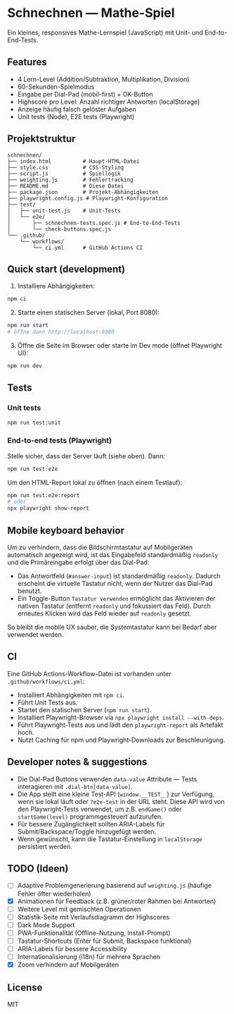 # Schnechnen — Mathe-Spiel

Ein kleines, responsives Mathe-Lernspiel (JavaScript) mit Unit- und End-to-End-Tests.

## Features

- 4 Lern-Level (Addition/Subtraktion, Multiplikation, Division)
- 60-Sekunden-Spielmodus
- Eingabe per Dial-Pad (mobil-first) + OK-Button
- Highscore pro Level: Anzahl richtiger Antworten (localStorage)
- Anzeige häufig falsch gelöster Aufgaben
- Unit tests (Node), E2E tests (Playwright)

## Projektstruktur

```
schnechnen/
├── index.html          # Haupt-HTML-Datei
├── style.css           # CSS-Styling
├── script.js           # Spiellogik
├── weighting.js        # Fehlertracking
├── README.md           # Diese Datei
├── package.json        # Projekt-Abhängigkeiten
├── playwright.config.js # Playwright-Konfiguration
├── test/
│   ├── unit-test.js    # Unit-Tests
│   └── e2e/
│       ├── schnechnen-tests.spec.js # End-to-End-Tests
│       └── check-buttons.spec.js
└── .github/
    └── workflows/
        └── ci.yml      # GitHub Actions CI
```

## Quick start (development)

1. Installiere Abhängigkeiten:

```bash
npm ci
```

2. Starte einen statischen Server (lokal, Port 8080):

```bash
npm run start
# öffne dann http://localhost:8080
```

3. Öffne die Seite im Browser oder starte im Dev mode (öffnet Playwright UI):

```bash
npm run dev
```

## Tests

### Unit tests

```bash
npm run test:unit
```

### End-to-end tests (Playwright)

Stelle sicher, dass der Server läuft (siehe oben). Dann:

```bash
npm run test:e2e
```

Um den HTML-Report lokal zu öffnen (nach einem Testlauf):

```bash
npm run test:e2e:report
# oder
npx playwright show-report
```

## Mobile keyboard behavior

Um zu verhindern, dass die Bildschirmtastatur auf Mobilgeräten automatisch angezeigt wird, ist das Eingabefeld standardmäßig `readonly` und die Primäreingabe erfolgt über das Dial-Pad:

- Das Antwortfeld (`#answer-input`) ist standardmäßig `readonly`. Dadurch erscheint die virtuelle Tastatur nicht, wenn der Nutzer das Dial-Pad benutzt.
- Ein Toggle-Button `Tastatur verwenden` ermöglicht das Aktivieren der nativen Tastatur (entfernt `readonly` und fokussiert das Feld). Durch erneutes Klicken wird das Feld wieder auf `readonly` gesetzt.

So bleibt die mobile UX sauber, die Systemtastatur kann bei Bedarf aber verwendet werden.

## CI

Eine GitHub Actions-Workflow-Datei ist vorhanden unter `.github/workflows/ci.yml`:

- Installiert Abhängigkeiten mit `npm ci`.
- Führt Unit Tests aus.
- Startet den statischen Server (`npm run start`).
- Installiert Playwright-Browser via `npx playwright install --with-deps`.
- Führt Playwright-Tests aus und lädt den `playwright-report` als Artefakt hoch.
- Nutzt Caching für npm und Playwright-Downloads zur Beschleunigung.

## Developer notes & suggestions

- Die Dial-Pad Buttons verwenden `data-value` Attribute — Tests interagieren mit `.dial-btn[data-value]`.
- Die App stellt eine kleine Test-API (`window.__TEST__`) zur Verfügung, wenn sie lokal läuft oder `?e2e-test` in der URL steht. Diese API wird von den Playwright-Tests verwendet, um z.B. `endGame()` oder `startGame(level)` programmgesteuert aufzurufen.
- Für bessere Zugänglichkeit sollten ARIA-Labels für Submit/Backspace/Toggle hinzugefügt werden.
- Wenn gewünscht, kann die Tastatur-Einstellung in `localStorage` persistiert werden.

## TODO (Ideen)

- [ ] Adaptive Problemgenerierung basierend auf `weighting.js` (häufige Fehler öfter wiederholen)
- [x] Animationen für Feedback (z.B. grüner/roter Rahmen bei Antworten)
- [ ] Weitere Level mit gemischten Operationen
- [ ] Statistik-Seite mit Verlaufsdiagramm der Highscores
- [ ] Dark Mode Support
- [ ] PWA-Funktionalität (Offline-Nutzung, Install-Prompt)
- [ ] Tastatur-Shortcuts (Enter für Submit, Backspace funktional)
- [ ] ARIA-Labels für bessere Accessibility
- [ ] Internationalisierung (i18n) für mehrere Sprachen
- [x] Zoom verhindern auf Mobilgeräten

## License

MIT
